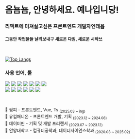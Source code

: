 <h1 align="left">옴뇸뇸, 안녕하세요. 예나입니당!</h1>
<!-- <a href="https://solved.ac/yyyenaak"><img align="right" src="http://mazandi.herokuapp.com/api?handle=yyyenaak&theme=cold"/></a> -->

<h3 align="left">리액트에 미쳐살고싶은 프론트엔드 개발자인데욥</h3>
<h4>그동안 작업물들 날려보내구 새로운 다짐, 새로운 시쟉쓰</h4>
<br>

[![Top Langs](https://github-readme-stats.vercel.app/api/top-langs/?username=yyyenaak&cache_seconds=1800)](https://github.com/anuraghazra/github-readme-stats)

<h3>사용 언어, 툴</h3>
<p>
<img src="https://img.shields.io/badge/react-61DAFB?style=for-the-badge&logo=react&logoColor=white">
<img src="https://img.shields.io/badge/vue.js-4FC08D?style=for-the-badge&logo=vue.js&logoColor=white">  
<img src="https://img.shields.io/badge/sass-CC6699?style=for-the-badge&logo=sass&logoColor=white">
<img src="https://img.shields.io/badge/typescript-3178C6?style=for-the-badge&logo=typescript&logoColor=white">
<img src="https://img.shields.io/badge/html5-E34F26?style=for-the-badge&logo=html5&logoColor=white">
<img src="https://img.shields.io/badge/css-663399?style=for-the-badge&logo=css&logoColor=white">
<img src="https://img.shields.io/badge/javascript-F7DF1E?style=for-the-badge&logo=javascript&logoColor=white">
  <br>
<img src="https://img.shields.io/badge/mysql-4479A1?style=for-the-badge&logo=mysql&logoColor=white">
<img src="https://img.shields.io/badge/git-F05032?style=for-the-badge&logo=git&logoColor=white">
<img src="https://img.shields.io/badge/github-181717?style=for-the-badge&logo=github&logoColor=white">
  <img src="https://img.shields.io/badge/gitlab-FC6D26?style=for-the-badge&logo=gitlab&logoColor=white">
<img src="https://img.shields.io/badge/r-276DC3?style=for-the-badge&logo=r&logoColor=white">
<img src="https://img.shields.io/badge/python-3776AB?style=for-the-badge&logo=python&logoColor=white">

  </p>

<br>

🏢 팜피 - 프론트엔드, Vue, Ts <sub>(2025.03 ~ ing)</sub><br/>
🏢 유컴패니온 - 프론트엔드 개발, 기획 <sub>(2023.12 ~ 2024.08)</sub><br/>
🏢 데이터핀 - 기획 및 개발 프리랜서 <sub>(2023.07 ~ 2023.12)</sub><br/>
🏫 안양대학교 - 컴퓨터공학과, 데이터사이언스학과 <sub>(2020.03 ~ 2025.02)</sub>



